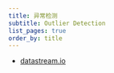 ```yaml
---
title: 异常检测
subtitle: Outlier Detection
list_pages: true
order_by: title
---
```


* [datastream.io](https://github.com/MentatInnovations/datastream.io)
